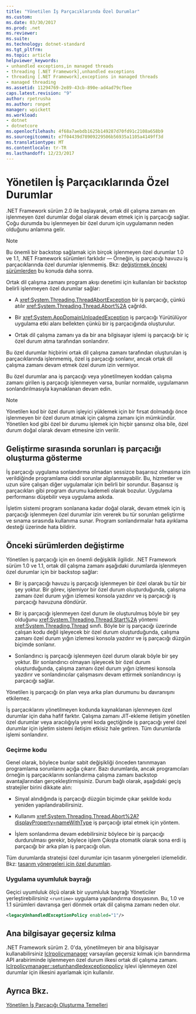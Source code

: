 ```yaml
---
title: "Yönetilen İş Parçacıklarında Özel Durumlar"
ms.custom: 
ms.date: 03/30/2017
ms.prod: .net
ms.reviewer: 
ms.suite: 
ms.technology: dotnet-standard
ms.tgt_pltfrm: 
ms.topic: article
helpviewer_keywords:
- unhandled exceptions,in managed threads
- threading [.NET Framework],unhandled exceptions
- threading [.NET Framework],exceptions in managed threads
- managed threading
ms.assetid: 11294769-2e89-43cb-890e-ad4ad79cfbee
caps.latest.revision: "9"
author: rpetrusha
ms.author: ronpet
manager: wpickett
ms.workload:
- dotnet
- dotnetcore
ms.openlocfilehash: 4f68a7aebdb1625b149287d70fd91c2108a658b9
ms.sourcegitcommit: e7f04439d78909229506b56935a1105a4149ff3d
ms.translationtype: MT
ms.contentlocale: tr-TR
ms.lasthandoff: 12/23/2017
---
```

# <a name="exceptions-in-managed-threads"></a>Yönetilen İş Parçacıklarında Özel Durumlar
.NET Framework sürüm 2.0 ile başlayarak, ortak dil çalışma zamanı en işlenmeyen özel durumlar doğal olarak devam etmek için iş parçacığı sağlar. Çoğu durumda bu işlenmeyen bir özel durum için uygulamanın neden olduğunu anlamına gelir.  
  
> [!NOTE]
>  Bu önemli bir backstop sağlamak için birçok işlenmeyen özel durumlar 1.0 ve 1.1, .NET Framework sürümleri farklıdır — Örneğin, iş parçacığı havuzu iş parçacıklarında özel durumlar işlenmemiş. Bkz: [değiştirmek önceki sürümlerden](#ChangeFromPreviousVersions) bu konuda daha sonra.  
  
 Ortak dil çalışma zamanı program akışı denetimi için kullanılan bir backstop belirli işlenmeyen özel durumlar sağlar:  
  
-   A <xref:System.Threading.ThreadAbortException> bir iş parçacığı, çünkü atılır <xref:System.Threading.Thread.Abort%2A> çağrıldı.  
  
-   Bir <xref:System.AppDomainUnloadedException> iş parçacığı Yürütülüyor uygulama etki alanı bellekten çünkü bir iş parçacığında oluşturulur.  
  
-   Ortak dil çalışma zamanı ya da bir ana bilgisayar işlemi iş parçacığı bir iç özel durum atma tarafından sonlandırır.  
  
 Bu özel durumlar hiçbirini ortak dil çalışma zamanı tarafından oluşturulan iş parçacıklarında işlenmemiş, özel iş parçacığı sonlanır, ancak ortak dil çalışma zamanı devam etmek özel durum izin vermiyor.  
  
 Bu özel durumlar ana iş parçacığı veya yönetilmeyen koddan çalışma zamanı girilen iş parçacığı işlenmeyen varsa, bunlar normalde, uygulamanın sonlandırılmasıyla kaynaklanan devam edin.  
  
> [!NOTE]
>  Yönetilen kod bir özel durum işleyici yüklemek için bir fırsat dolmadığı önce işlenmeyen bir özel durum atmak için çalışma zamanı için mümkündür. Yönetilen kod gibi özel bir durumu işlemek için hiçbir şansınız olsa bile, özel durum doğal olarak devam etmesine izin verilir.  
  
## <a name="exposing-threading-problems-during-development"></a>Geliştirme sırasında sorunları iş parçacığı oluşturma gösterme  
 İş parçacığı uygulama sonlandırma olmadan sessizce başarısız olmasına izin verildiğinde programlama ciddi sorunlar algılanmayabilir. Bu, hizmetler ve uzun süre çalışan diğer uygulamalar için belirli bir sorundur. Başarısız iş parçacıkları gibi program durumu kademeli olarak bozulur. Uygulama performansı düşebilir veya uygulama askıda.  
  
 İşletim sistemi program sonlanana kadar doğal olarak, devam etmek için iş parçacığı işlenmeyen özel durumlar izin vererek bu tür sorunları geliştirme ve sınama sırasında kullanıma sunar. Program sonlandırmalar hata ayıklama desteği üzerinde hata bildirir.  
  
<a name="ChangeFromPreviousVersions"></a>   
## <a name="change-from-previous-versions"></a>Önceki sürümlerden değiştirme  
 Yönetilen iş parçacığı için en önemli değişiklik ilgilidir. .NET Framework sürüm 1.0 ve 1.1, ortak dil çalışma zamanı aşağıdaki durumlarda işlenmeyen özel durumlar için bir backstop sağlar:  
  
-   Bir iş parçacığı havuzu iş parçacığı işlenmeyen bir özel olarak bu tür bir şey yoktur. Bir görev, işlemiyor bir özel durum oluşturduğunda, çalışma zamanı özel durum yığın izlemesi konsola yazdırır ve iş parçacığı iş parçacığı havuzuna döndürür.  
  
-   Bir iş parçacığı işlenmeyen özel durum ile oluşturulmuş böyle bir şey olduğunu <xref:System.Threading.Thread.Start%2A> yöntemi <xref:System.Threading.Thread> sınıfı. Böyle bir iş parçacığı üzerinde çalışan kodu değil işleyecek bir özel durum oluşturduğunda, çalışma zamanı özel durum yığın izlemesi konsola yazdırır ve iş parçacığı düzgün biçimde sonlanır.  
  
-   Sonlandırıcı iş parçacığı işlenmeyen özel durum olarak böyle bir şey yoktur. Bir sonlandırıcı olmayan işleyecek bir özel durum oluşturduğunda, çalışma zamanı özel durum yığın izlemesi konsola yazdırır ve sonlandırıcılar çalışmasını devam ettirmek sonlandırıcıyı iş parçacığı sağlar.  
  
 Yönetilen iş parçacığı ön plan veya arka plan durumunu bu davranışını etkilemez.  
  
 İş parçacıklarını yönetilmeyen kodunda kaynaklanan işlenmeyen özel durumlar için daha hafif farktır. Çalışma zamanı JIT-ekleme iletişim yönetilen özel durumlar veya aracılığıyla yerel koda geçtiğinde iş parçacığı yerel özel durumlar için işletim sistemi iletişim etkisiz hale getiren. Tüm durumlarda işlemi sonlandırır.  
  
### <a name="migrating-code"></a>Geçirme kodu  
 Genel olarak, böylece bunlar sabit değişikliği önceden tanınmayan programlama sorunlarını açığa çıkarır. Bazı durumlarda, ancak programcıları örneğin iş parçacıklarını sonlandırma çalışma zamanı backstop avantajlarından gerçekleştirmişsiniz. Durum bağlı olarak, aşağıdaki geçiş stratejiler birini dikkate alın:  
  
-   Sinyal alındığında iş parçacığı düzgün biçimde çıkar şekilde kodu yeniden yapılandırabilirsiniz.  
  
-   Kullanım <xref:System.Threading.Thread.Abort%2A?displayProperty=nameWithType> iş parçacığı iptal etmek için yöntem.  
  
-   İşlem sonlandırma devam edebilirsiniz böylece bir iş parçacığı durdurulması gerekir, böylece işlem Çıkışta otomatik olarak sona erdi iş parçacığı bir arka plan iş parçacığı olun.  
  
 Tüm durumlarda stratejisi özel durumlar için tasarım yönergeleri izlemelidir. Bkz: [tasarım yönergeleri için özel durumları](../../../docs/standard/design-guidelines/exceptions.md).  
  
### <a name="application-compatibility-flag"></a>Uygulama uyumluluk bayrağı  
 Geçici uyumluluk ölçü olarak bir uyumluluk bayrağı Yöneticiler yerleştirebilirsiniz `<runtime>` uygulama yapılandırma dosyasının. Bu, 1.0 ve 1.1 sürümleri davranışa geri dönmek ortak dil çalışma zamanı neden olur.  
  
```xml  
<legacyUnhandledExceptionPolicy enabled="1"/>  
```  
  
## <a name="host-override"></a>Ana bilgisayar geçersiz kılma  
 .NET Framework sürüm 2. 0'da, yönetilmeyen bir ana bilgisayar kullanabilirsiniz [Iclrpolicymanager](../../../docs/framework/unmanaged-api/hosting/iclrpolicymanager-interface.md) varsayılan geçersiz kılmak için barındırma API arabiriminde işlenmeyen özel durum ilkesi ortak dil çalışma zamanı. [Iclrpolicymanager::setunhandledexceptionpolicy](../../../docs/framework/unmanaged-api/hosting/iclrpolicymanager-setunhandledexceptionpolicy-method.md) işlevi işlenmeyen özel durumlar için ilkesini ayarlamak için kullanılır.  
  
## <a name="see-also"></a>Ayrıca Bkz.  
 [Yönetilen İş Parçacığı Oluşturma Temelleri](../../../docs/standard/threading/managed-threading-basics.md)
